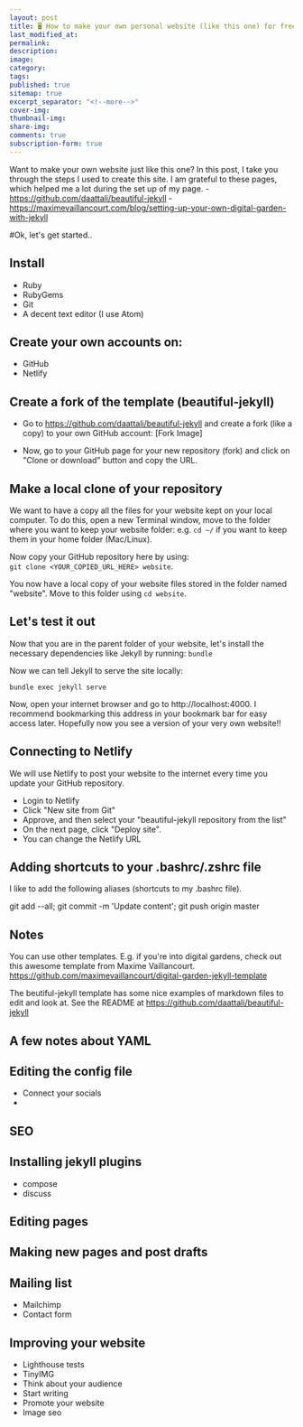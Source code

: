 ```yaml
---
layout: post
title: 🖥 How to make your own personal website (like this one) for free
last_modified_at: 
permalink: 
description: 
image: 
category: 
tags: 
published: true
sitemap: true
excerpt_separator: "<!--more-->"
cover-img: 
thumbnail-img: 
share-img: 
comments: true
subscription-form: true
---
```


Want to make your own website just like this one? In this post, I take you through the steps I used to create this site. I am grateful to these pages, which helped me a lot during the set up of my page. 
			- https://github.com/daattali/beautiful-jekyll
		  - https://maximevaillancourt.com/blog/setting-up-your-own-digital-garden-with-jekyll

#Ok, let's get started.. 

## Install 
- Ruby
- RubyGems
- Git
- A decent text editor (I use Atom)

## Create your own accounts on: 
- GitHub
- Netlify

## Create a fork of the template (beautiful-jekyll)
- Go to https://github.com/daattali/beautiful-jekyll and create a fork (like a copy) to your own GitHub account: 
[Fork Image]

- Now, go to your GitHub page for your new repository (fork) and click on "Clone or download" button and copy the URL. 

## Make a local clone of your repository
We want to have a copy all the files for your website kept on your local computer. To do this, open a new Terminal window, move to the folder where you want to keep your website folder: e.g. `cd ~/` if you want to keep them in your home folder (Mac/Linux). 

Now copy your GitHub repository here by using:  
`git clone <YOUR_COPIED_URL_HERE> website`. 

You now have a local copy of your website files stored in the folder named "website". Move to this folder using `cd website`. 

## Let's test it out
Now that you are in the parent folder of your website, let's install the necessary dependencies like Jekyll by running: 
`bundle`

Now we can tell Jekyll to serve the site locally: 

`bundle exec jekyll serve`

Now, open your internet browser and go to http://localhost:4000. I recommend bookmarking this address in your bookmark bar for easy access later. Hopefully now you see a version of your very own website!!

## Connecting to Netlify
We will use Netlify to post your website to the internet every time you update your GitHub repository. 
- Login to Netlify
- Click "New site from Git"
- Approve, and then select your "beautiful-jekyll repository from the list"
- On the next page, click "Deploy site". 
- You can change the Netlify URL 

## Adding shortcuts to your .bashrc/.zshrc file
I like to add the following aliases (shortcuts to my .bashrc file). 

git add --all; git commit -m 'Update content'; git push origin master

## Notes 
You can use other templates. E.g. if you're into digital gardens, check out this awesome template from Maxime Vaillancourt. 
https://github.com/maximevaillancourt/digital-garden-jekyll-template

The beutiful-jekyll template has some nice examples of markdown files to edit and look at. See the README at https://github.com/daattali/beautiful-jekyll



## A few notes about YAML



## Editing the config file
- Connect your socials
- 

## SEO



## Installing jekyll plugins

- compose
- discuss


## Editing pages


## Making new pages and post drafts

## Mailing list 
- Mailchimp
- Contact form

## Improving your website
- Lighthouse tests
- TinyIMG
- Think about your audience
- Start writing
- Promote your website
- Image seo












